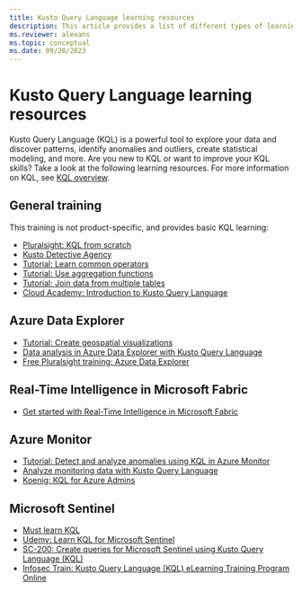 ```yaml
---
title: Kusto Query Language learning resources
description: This article provides a list of different types of learning resources for ramping up on KQL.
ms.reviewer: alexans
ms.topic: conceptual
ms.date: 09/28/2023
---
```

# Kusto Query Language learning resources

Kusto Query Language (KQL) is a powerful tool to explore your data and discover patterns, identify anomalies and outliers, create statistical modeling, and more. Are you new to KQL or want to improve your KQL skills? Take a look at the following learning resources.
For more information on KQL, see [KQL overview](kusto/query/index.md).

## General training

This training is not product-specific, and provides basic KQL learning:

* [Pluralsight: KQL from scratch](https://www.pluralsight.com/courses/kusto-query-language-kql-from-scratch)
* [Kusto Detective Agency](https://detective.kusto.io/)
* [Tutorial: Learn common operators](kusto/query/tutorials/learn-common-operators.md)
* [Tutorial: Use aggregation functions](kusto/query/tutorials/use-aggregation-functions.md)
* [Tutorial: Join data from multiple tables](kusto/query/tutorials/join-data-from-multiple-tables.md)
* [Cloud Academy: Introduction to Kusto Query Language](https://cloudacademy.com/lab/introduction-to-kusto-query-language/)

## Azure Data Explorer

* [Tutorial: Create geospatial visualizations](kusto/query/tutorials/create-geospatial-visualizations.md)
* [Data analysis in Azure Data Explorer with Kusto Query Language](/training/paths/data-analysis-data-explorer-kusto-query-language/)
* [Free Pluralsight training: Azure Data Explorer](https://www.pluralsight.com/partners/microsoft/azure-data-explorer)

## Real-Time Intelligence in Microsoft Fabric

* [Get started with Real-Time Intelligence in Microsoft Fabric](/training/modules/get-started-kusto-fabric/)

## Azure Monitor

* [Tutorial: Detect and analyze anomalies using KQL in Azure Monitor](/azure/azure-monitor/logs/kql-machine-learning-azure-monitor)
* [Analyze monitoring data with Kusto Query Language](/training/paths/analyze-monitoring-data-with-kql/)
* [Koenig: KQL for Azure Admins](https://www.koenig-solutions.com/kql-azure-admins-training)

## Microsoft Sentinel

* [Must learn KQL](https://github.com/rod-trent/MustLearnKQL)
* [Udemy: Learn KQL for Microsoft Sentinel](https://www.udemy.com/course/learn-kql-for-microsoft-sentinel/)
* [SC-200: Create queries for Microsoft Sentinel using Kusto Query Language (KQL)](/training/paths/sc-200-utilize-kql-for-azure-sentinel/)
* [Infosec Train: Kusto Query Language (KQL) eLearning Training Program Online](https://www.infosectrain.com/self-paced-learning/kusto-query-language-training/)


